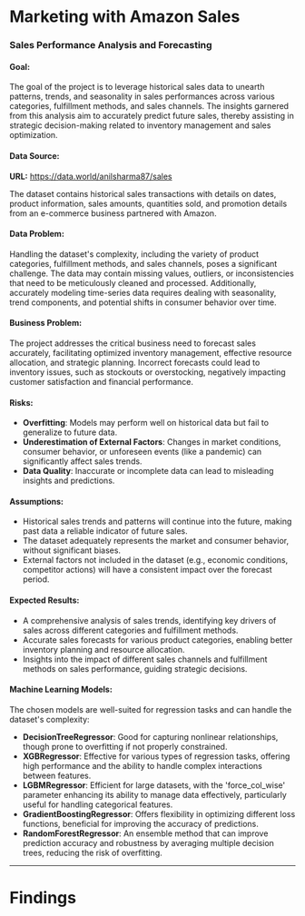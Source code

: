 # Marketing with Amazon Sales
### Sales Performance Analysis and Forecasting

#### Goal:
The goal of the project is to leverage historical sales data to unearth patterns, trends, and seasonality in sales performances across various categories, fulfillment methods, and sales channels. The insights garnered from this analysis aim to accurately predict future sales, thereby assisting in strategic decision-making related to inventory management and sales optimization.

#### Data Source:
**URL:** https://data.world/anilsharma87/sales

The dataset contains historical sales transactions with details on dates, product information, sales amounts, quantities sold, and promotion details from an e-commerce business partnered with Amazon.

#### Data Problem:
Handling the dataset's complexity, including the variety of product categories, fulfillment methods, and sales channels, poses a significant challenge. The data may contain missing values, outliers, or inconsistencies that need to be meticulously cleaned and processed. Additionally, accurately modeling time-series data requires dealing with seasonality, trend components, and potential shifts in consumer behavior over time.

#### Business Problem:
The project addresses the critical business need to forecast sales accurately, facilitating optimized inventory management, effective resource allocation, and strategic planning. Incorrect forecasts could lead to inventory issues, such as stockouts or overstocking, negatively impacting customer satisfaction and financial performance.

#### Risks:
- **Overfitting**: Models may perform well on historical data but fail to generalize to future data.
- **Underestimation of External Factors**: Changes in market conditions, consumer behavior, or unforeseen events (like a pandemic) can significantly affect sales trends.
- **Data Quality**: Inaccurate or incomplete data can lead to misleading insights and predictions.

#### Assumptions:
- Historical sales trends and patterns will continue into the future, making past data a reliable indicator of future sales.
- The dataset adequately represents the market and consumer behavior, without significant biases.
- External factors not included in the dataset (e.g., economic conditions, competitor actions) will have a consistent impact over the forecast period.

#### Expected Results:
- A comprehensive analysis of sales trends, identifying key drivers of sales across different categories and fulfillment methods.
- Accurate sales forecasts for various product categories, enabling better inventory planning and resource allocation.
- Insights into the impact of different sales channels and fulfillment methods on sales performance, guiding strategic decisions.

#### Machine Learning Models:
The chosen models are well-suited for regression tasks and can handle the dataset's complexity:

- **DecisionTreeRegressor**: Good for capturing nonlinear relationships, though prone to overfitting if not properly constrained.
- **XGBRegressor**: Effective for various types of regression tasks, offering high performance and the ability to handle complex interactions between features.
- **LGBMRegressor**: Efficient for large datasets, with the 'force_col_wise' parameter enhancing its ability to manage data effectively, particularly useful for handling categorical features.
- **GradientBoostingRegressor**: Offers flexibility in optimizing different loss functions, beneficial for improving the accuracy of predictions.
- **RandomForestRegressor**: An ensemble method that can improve prediction accuracy and robustness by averaging multiple decision trees, reducing the risk of overfitting.

---
# Findings
